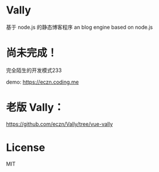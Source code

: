 # Vally
基于 node.js 的静态博客程序
an blog engine based on node.js

# 尚未完成！ 
完全陌生的开发模式233 

demo: https://eczn.coding.me  

# 老版 Vally： 
https://github.com/eczn/Vally/tree/vue-vally

# License
MIT

